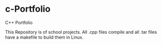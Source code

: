 # c-Portfolio
C++ Portfolio


This Repository is of school projects. All .cpp files compile and all .tar files have a makefile to build them in Linux.
